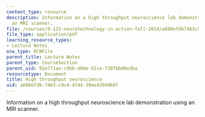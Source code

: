 ```yaml
---
content_type: resource
description: Information on a high throughput neuroscience lab demonstration using
  an MRI scanner.
file: /courses/9-123-neurotechnology-in-action-fall-2014/a680efdb7463c9c4474439ee4394968f_MIT9_123F14_Lab11.pdf
file_type: application/pdf
learning_resource_types:
- Lecture Notes
ocw_type: OCWFile
parent_title: Lecture Notes
parent_type: CourseSection
parent_uid: 92e771ae-c9b8-d8de-51ce-728fbb00e3ba
resourcetype: Document
title: High throughput neuroscience
uid: a680efdb-7463-c9c4-4744-39ee4394968f
---
```

Information on a high throughput neuroscience lab demonstration using an MRI scanner.

